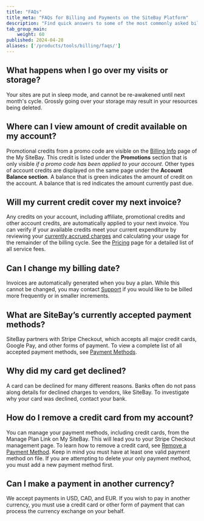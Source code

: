```yaml
---
title: "FAQs"
title_meta: "FAQs for Billing and Payments on the SiteBay Platform"
description: "Find quick answers to some of the most commonly asked billing questions."
tab_group_main:
    weight: 60
published: 2024-04-28
aliases: ['/products/tools/billing/faqs/']
---
```


## What happens when I go over my visits or storage?

Your sites are put in sleep mode, and cannot be re-awakened until next month's cycle. 
Grossly going over your storage may result in your resources being deleted.


## Where can I view amount of credit available on my account?

Promotional credits from a promo code are visible on the [Billing Info](https://my.sitebay.org/account/billing) page of the My SiteBay. This credit is listed under the **Promotions** section that is only visible *if a promo code has been applied to your account*. Other types of account credits are displayed on the same page under the **Account Balance section**. A balance that is green indicates the amount of credit on the account. A balance that is red indicates the amount currently past due.

## Will my current credit cover my next invoice?

Any credits on your account, including affiliate, promotional credits and other account credits, are automatically applied to your next invoice. You can verify if your available credits meet your current expenditure by reviewing your [currently accrued charges](/docs/products/platform/billing/guides/access-billing/) and calculating your usage for the remainder of the billing cycle. See the [Pricing](https://www.sitebay.org/pricing/) page for a detailed list of all service fees.


## Can I change my billing date?

Invoices are automatically generated when you buy a plan. While this cannot be changed, you may contact [Support](https://www.sitebay.org/docs/) if you would like to be billed more frequently or in smaller increments.

## What are SiteBay’s currently accepted payment methods?

SiteBay partners with Stripe Checkout, which accepts all major credit cards, Google Pay, and other forms of payment. To view a complete list of all accepted payment methods, see [Payment Methods](/docs/products/platform/billing/guides/payment-methods/).

## Why did my card get declined?

A card can be declined for many different reasons. Banks often do not pass along details for declined charges to vendors, like SiteBay. To investigate why your card was declined, contact your bank.

## How do I remove a credit card from my account?

You can manage your payment methods, including credit cards, from the Manage Plan Link on My SiteBay. This will lead you to your Stripe Checkout management page. To learn how to remove a credit card, see [Remove a Payment Method](/docs/products/platform/billing/guides/payment-methods/#remove-a-payment-method). Keep in mind you must have at least one valid payment method on file. If you are attempting to delete your only payment method, you must add a new payment method first.

## Can I make a payment in another currency?

We accept payments in USD, CAD, and EUR. If you wish to pay in another currency, you must use a credit card or other form of payment that can process the currency exchange on your behalf.